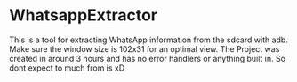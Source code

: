 # WhatsappExtractor
This is a tool for extracting WhatsApp information from the sdcard with adb.
Make sure the window size is 102x31 for an optimal view.
The Project was created in around 3 hours and has no error handlers or anything built in.
So dont expect to much from is xD
